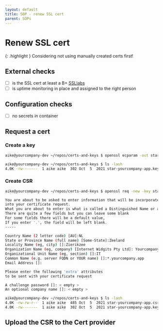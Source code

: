 ```yaml
---
layout: default
title: SOP - renew SSL cert
parent: SOPs
---
```


# Renew SSL cert

{: .highlight }
Considering not using manually created certs first!

## External checks

- [ ] is the SSL cert at least a B+ [SSLlabs](https://ssllabs.com/ssltest/analyze.html)
- [ ] is uptime monitoring in place and assigned to the right person

## Configuration checks

- [ ] no secrets in container

## Request a cert

### Create a key
```bash
aike@yourcompany-dev ~/repos/certs-and-keys $ openssl ecparam -out star-yourcompany-app.key -name prime256v1 -genkey

aike@yourcompany-dev ~/repos/certs-and-keys $ ls -lash
4.0K -rw-------  1 aike aike  302 Oct  5  2021 star-yourcompany-app.key
```

### Create CSR

```bash
aike@yourcompany-dev ~/repos/certs-and-keys $ openssl req -new -key star-yourcompany-app.key -out star-yourcompany-app.csr

You are about to be asked to enter information that will be incorporated
into your certificate request.
What you are about to enter is what is called a Distinguished Name or a DN.
There are quite a few fields but you can leave some blank
For some fields there will be a default value,
If you enter '.', the field will be left blank.
-----

Country Name (2 letter code) [AU]:NL
State or Province Name (full name) [Some-State]:Zeeland
Locality Name (eg, city) []:Zierikzee
Organization Name (eg, company) [Internet Widgits Pty Ltd]: Yourcompany BV
Organizational Unit Name (eg, section) []:IT
Common Name (e.g. server FQDN or YOUR name) []:*.yourcompany.app
Email Address []:

Please enter the following 'extra' attributes
to be sent with your certificate request

A challenge password []: < empty >
An optional company name []: < empty >

aike@yourcompany-dev ~/repos/certs-and-keys $ ls -lash
4.0K -rw-rw-r--  1 aike aike  485 Oct  5  2021 star-yourcompany-app.csr
4.0K -rw-------  1 aike aike  302 Oct  5  2021 star-yourcompany-app.key
```

## Upload the CSR to the Cert provider
